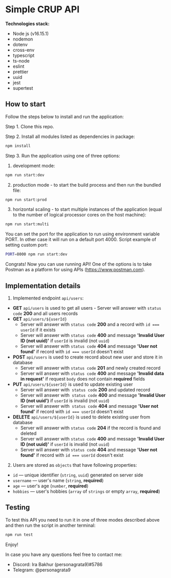 # Simple CRUP API

**Technologies stack:**

- Node js (v16.15.1)
- nodemon
- dotenv
- cross-env
- typescript
- ts-node
- eslint
- prettier
- uuid
- jest
- supertest

## How to start

Follow the steps below to install and run the application:

Step 1. Clone this repo.

Step 2. Install all modules listed as dependencies in package:

```bash
npm install
```

Step 3. Run the application using one of three options:

1. development mode:

```bash
npm run start:dev
```

2. production mode - to start the build process and then run the bundled file:

```bash
npm run start:prod
```

3. horizontal scaling - to start multiple instances of the application (equal to the number of logical processor cores on the host machine):

```bash
npm run start:multi
```

You can set the port for the application to run using environment variable PORT. In other case it will run on a default port 4000.
Script example of setting custom port:

```bash
PORT=8000 npm run start:dev
```

Congrats! Now you can use running API! One of the options is to take Postman as a platform for using APIs (https://www.postman.com).

## Implementation details

1. Implemented endpoint `api/users`:

- **GET** `api/users` is used to get all users - Server will answer with `status code` **200** and all users records
- **GET** `api/users/${userId}`
  - Server will answer with `status code` **200** and a record with `id === userId` if it exists
  - Server will answer with `status code` **400** and message **'Invalid User ID (not uuid)'**
    if `userId` is invalid (not `uuid`)
  - Server will answer with `status code` **404** and message **'User not found'** if record with `id === userId` doesn't exist
- **POST** `api/users` is used to create record about new user and store it in database
  - Server will answer with `status code` **201** and newly created record
  - Server will answer with `status code` **400** and message **'Invalid data in request'** if request `body` does not contain **required** fields
- **PUT** `api/users/${userId}` is used to update existing user
  - Server will answer with` status code` **200** and updated record
  - Server will answer with` status code` **400** and message **'Invalid User ID (not uuid')** if `userId` is invalid (not `uuid`)
  - Server will answer with` status code` **404** and message **'User not found'** if record with `id === userId` doesn't exist
- **DELETE** `api/users/${userId}` is used to delete existing user from database
  - Server will answer with `status code` **204** if the record is found and deleted
  - Server will answer with `status code` **400** and message **'Invalid User ID (not uuid)'** if `userId` is invalid (not `uuid`)
  - Server will answer with `status code` **404** and message **'User not found'** if record with `id === userId` doesn't exist

2. Users are stored as `objects` that have following properties:

- `id` — unique identifier (`string`, `uuid`) generated on server side
- `username` — user's name (`string`, **required**)
- `age` — user's age (`number`, **required**)
- `hobbies` — user's hobbies (`array` of `strings` or empty `array`, **required**)

## Testing

To test this API you need to run it in one of three modes described above and then run the script in another terminal:

```bash
npm run test
```

Enjoy!

In case you have any questions feel free to contact me:

- Discord: Ira Bakhur (personagrata9)#5786
- Telegram: @personagrata9
